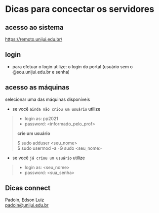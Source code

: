 # Dicas para concectar os servidores 


## acesso ao sistema

https://remoto.unijui.edu.br/

## login

* para efetuar o login utilize: o login do portal (usuário sem o @sou.unijui.edu.br e senha)

## acesso as máquinas

selecionar uma das máquinas disponíveis

* se você `ainda não criou um usuário` utilize

>	- login as: pp2021  
>	- password: <informado_pelo_prof>
>
> 	**crie um usuário**
>
>	$ sudo adduser <seu_nome>  
>	$ sudo usermod -a -G sudo <seu_nome>

* se você `já criou um usuário` utilize

>	- login as: <seu_nome>  
>	- password: <sua_senha>



## Dicas connect

Padoin, Edson Luiz  
padoin@unijui.edu.br

